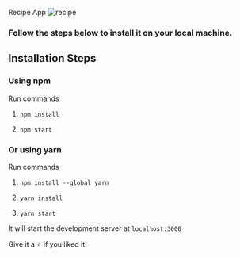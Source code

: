 Recipe App
![recipe](https://user-images.githubusercontent.com/53038576/120111419-84f40200-c18f-11eb-977f-f7186459646b.png)

### Follow the steps below to install it on your local machine.

## Installation Steps

### Using npm

Run commands

1. `npm install`

2. `npm start`

### Or using yarn

Run commands

1. `npm install --global yarn`

2. `yarn install`

3. `yarn start`

It will start the development server at `localhost:3000`

Give it a ⭐ if you liked it.
